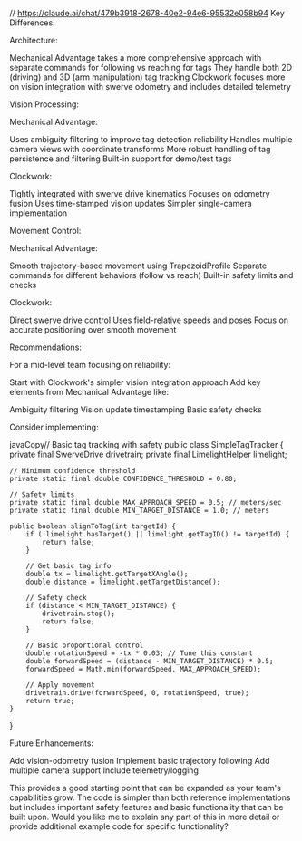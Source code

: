 // https://claude.ai/chat/479b3918-2678-40e2-94e6-95532e058b94
Key Differences:

Architecture:


Mechanical Advantage takes a more comprehensive approach with separate commands for following vs reaching for tags
They handle both 2D (driving) and 3D (arm manipulation) tag tracking
Clockwork focuses more on vision integration with swerve odometry and includes detailed telemetry


Vision Processing:


Mechanical Advantage:

Uses ambiguity filtering to improve tag detection reliability
Handles multiple camera views with coordinate transforms
More robust handling of tag persistence and filtering
Built-in support for demo/test tags


Clockwork:

Tightly integrated with swerve drive kinematics
Focuses on odometry fusion
Uses time-stamped vision updates
Simpler single-camera implementation




Movement Control:


Mechanical Advantage:

Smooth trajectory-based movement using TrapezoidProfile
Separate commands for different behaviors (follow vs reach)
Built-in safety limits and checks


Clockwork:

Direct swerve drive control
Uses field-relative speeds and poses
Focus on accurate positioning over smooth movement



Recommendations:

For a mid-level team focusing on reliability:


Start with Clockwork's simpler vision integration approach
Add key elements from Mechanical Advantage like:

Ambiguity filtering
Vision update timestamping
Basic safety checks




Consider implementing:

javaCopy// Basic tag tracking with safety
public class SimpleTagTracker {
    private final SwerveDrive drivetrain;
    private final LimelightHelper limelight;
    
    // Minimum confidence threshold
    private static final double CONFIDENCE_THRESHOLD = 0.80;
    
    // Safety limits
    private static final double MAX_APPROACH_SPEED = 0.5; // meters/sec
    private static final double MIN_TARGET_DISTANCE = 1.0; // meters
    
    public boolean alignToTag(int targetId) {
        if (!limelight.hasTarget() || limelight.getTagID() != targetId) {
            return false;
        }

        // Get basic tag info
        double tx = limelight.getTargetXAngle();
        double distance = limelight.getTargetDistance();
        
        // Safety check
        if (distance < MIN_TARGET_DISTANCE) {
            drivetrain.stop();
            return false; 
        }

        // Basic proportional control
        double rotationSpeed = -tx * 0.03; // Tune this constant
        double forwardSpeed = (distance - MIN_TARGET_DISTANCE) * 0.5;
        forwardSpeed = Math.min(forwardSpeed, MAX_APPROACH_SPEED);

        // Apply movement
        drivetrain.drive(forwardSpeed, 0, rotationSpeed, true);
        return true;
    }
}

Future Enhancements:


Add vision-odometry fusion
Implement basic trajectory following
Add multiple camera support
Include telemetry/logging

This provides a good starting point that can be expanded as your team's capabilities grow. The code is simpler than both reference implementations but includes important safety features and basic functionality that can be built upon.
Would you like me to explain any part of this in more detail or provide additional example code for specific functionality?